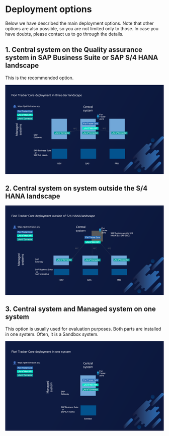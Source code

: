 # Deployment options
Below we have described the main deployment options. Note that other options are also possible, so you are not limited only to those. In case you have doubts, please contact us to go through the details.

## 1. Central system on the Quality assurance system in SAP Business Suite or SAP S/4 HANA landscape

This is the recommended option.

![](res/opt1.png)

## 2. Central system on system outside the S/4 HANA landscape

![](res/opt2.png)

## 3. Central system and Managed system on one system

This option is usually used for evaluation purposes. Both parts are installed in one system. Often, it is a Sandbox system.

![](res/opt3.png)